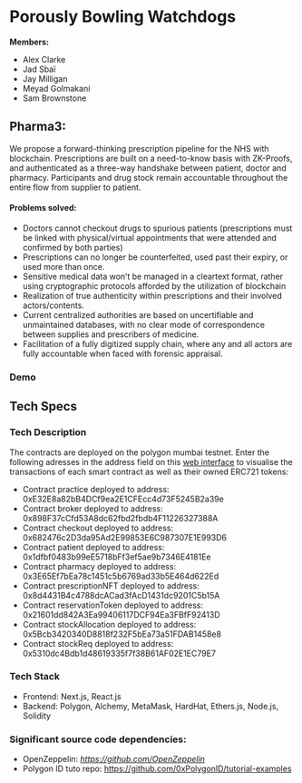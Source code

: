 # Porously Bowling Watchdogs

**Members:**

- Alex Clarke
- Jad Sbaï
- Jay Milligan
- Meyad Golmakani
- Sam Brownstone

## Pharma3:

We propose a forward-thinking prescription pipeline for the NHS with blockchain. Prescriptions are built on a need-to-know basis with ZK-Proofs, and authenticated as a three-way handshake between patient, doctor and pharmacy. Participants and drug stock remain accountable throughout the entire flow from supplier to patient.

#### Problems solved:

- Doctors cannot checkout drugs to spurious patients (prescriptions must be linked with physical/virtual appointments that were attended and confirmed by both parties)
- Prescriptions can no longer be counterfeited, used past their expiry, or used more than once.
- Sensitive medical data won’t be managed in a cleartext format, rather using cryptographic protocols afforded by the utilization of blockchain
- Realization of true authenticity within prescriptions and their involved actors/contents.
- Current centralized authorities are based on uncertifiable and unmaintained databases, with no clear mode of correspondence between supplies and prescribers of medicine.
- Facilitation of a fully digitized supply chain, where any and all actors are fully accountable when faced with forensic appraisal.


### Demo


## Tech Specs

### Tech Description

The contracts are deployed on the polygon mumbai testnet. 
Enter the following adresses in the address field on this [web interface](https://mumbai.polygonscan.com/) to visualise the transactions of each smart contract as well as their owned ERC721 tokens:

- Contract practice deployed to address: 0xE32E8a82bB4DCf9ea2E1CFEcc4d73F5245B2a39e
- Contract broker deployed to address: 0x898F37cCfd53A8dc62fbd2fbdb4F11226327388A
- Contract checkout deployed to address: 0x682476c2D3da95Ad2E99853E6C987307E1E993D6
- Contract patient deployed to address: 0x1dfbf0483b99eE5718bFf3ef5ae9b7346E4181Ee
- Contract pharmacy deployed to address: 0x3E65Ef7bEa78c1451c5b6769ad33b5E464d622Ed
- Contract prescriptionNFT deployed to address: 0x8d4431B4c4788dcACad3fAcD1431dc9201C5b15A
- Contract reservationToken deployed to address: 0x21601dd842A3Ea99406117DCF94Ea3FBfF92413D
- Contract stockAllocation deployed to address: 0x5Bcb3420340D8818f232F5bEa73a51FDAB1458e8
- Contract stockReq deployed to address: 0x5310dc4Bdb1d48619335f7f38B61AF02E1EC79E7


### Tech Stack

- Frontend: Next.js, React.js
- Backend: Polygon, Alchemy, MetaMask, HardHat, Ethers.js, Node.js, Solidity


### Significant source code dependencies:

- OpenZeppelin: *https://github.com/OpenZeppelin*
- Polygon ID tuto repo: https://github.com/0xPolygonID/tutorial-examples

